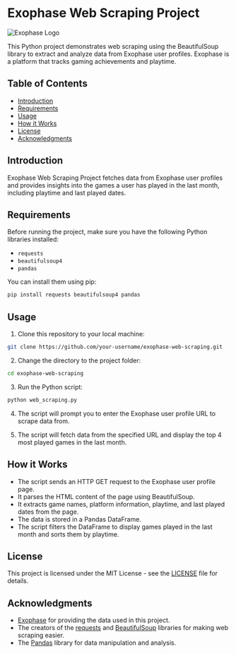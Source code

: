 # Exophase Web Scraping Project

![Exophase Logo](exophase-logo.png)

This Python project demonstrates web scraping using the BeautifulSoup library to extract and analyze data from Exophase user profiles. Exophase is a platform that tracks gaming achievements and playtime.

## Table of Contents

- [Introduction](#introduction)
- [Requirements](#requirements)
- [Usage](#usage)
- [How it Works](#how-it-works)
- [License](#license)
- [Acknowledgments](#acknowledgments)

## Introduction

Exophase Web Scraping Project fetches data from Exophase user profiles and provides insights into the games a user has played in the last month, including playtime and last played dates.

## Requirements

Before running the project, make sure you have the following Python libraries installed:

- `requests`
- `beautifulsoup4`
- `pandas`

You can install them using pip:

```bash
pip install requests beautifulsoup4 pandas
```

## Usage

1. Clone this repository to your local machine:

```bash
git clone https://github.com/your-username/exophase-web-scraping.git
```

2. Change the directory to the project folder:

```bash
cd exophase-web-scraping
```

3. Run the Python script:

```bash
python web_scraping.py
```

4. The script will prompt you to enter the Exophase user profile URL to scrape data from.

5. The script will fetch data from the specified URL and display the top 4 most played games in the last month.

## How it Works

- The script sends an HTTP GET request to the Exophase user profile page.
- It parses the HTML content of the page using BeautifulSoup.
- It extracts game names, platform information, playtime, and last played dates from the page.
- The data is stored in a Pandas DataFrame.
- The script filters the DataFrame to display games played in the last month and sorts them by playtime.

## License

This project is licensed under the MIT License - see the [LICENSE](LICENSE) file for details.

## Acknowledgments

- [Exophase](https://www.exophase.com/) for providing the data used in this project.
- The creators of the [requests](https://docs.python-requests.org/en/latest/) and [BeautifulSoup](https://www.crummy.com/software/BeautifulSoup/bs4/doc/) libraries for making web scraping easier.
- The [Pandas](https://pandas.pydata.org/) library for data manipulation and analysis.

